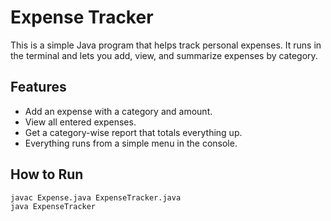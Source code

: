 # Expense Tracker

This is a simple Java program that helps track personal expenses. It runs in the terminal and lets you add, view, and summarize expenses by category.

## Features
- Add an expense with a category and amount.
- View all entered expenses.
- Get a category-wise report that totals everything up.
- Everything runs from a simple menu in the console.

## How to Run
```bash
javac Expense.java ExpenseTracker.java
java ExpenseTracker
